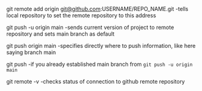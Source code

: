 git remote add origin git@github.com:USERNAME/REPO_NAME.git
    -tells local repository to set the remote repository to this address

git push -u origin main
    -sends current version of project to remote repository and sets main branch as default

git push origin main
    -specifies directly where to push information, like here saying branch main

git push
    -if you already established main branch from `git push -u origin main`

git remote -v
    -checks status of connection to github remote repository



